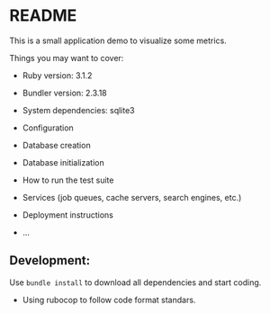 # README

This is a small application demo to visualize some metrics. 

Things you may want to cover:

* Ruby version: 3.1.2

* Bundler version: 2.3.18

* System dependencies: sqlite3

* Configuration

* Database creation

* Database initialization

* How to run the test suite

* Services (job queues, cache servers, search engines, etc.)

* Deployment instructions

* ...

## Development:

Use `bundle install` to download all dependencies and start coding.

* Using rubocop to follow code format standars.

